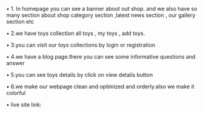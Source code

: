 • 1. In homepage you can see a banner about out shop. and we also have so many section about shop category section ,latest news section , our gallery section  etc

• 2.we have toys collection all toys , my toys , add toys.

• 3.you can visit our toys collections by login or registration 

• 4.we have a blog page.there you can see some informative questions and answer

• 5.you can see toys details by click on view details button

• 6.we make our webpage clean and optimized and orderly.also we make it colorful

• live site link: